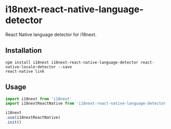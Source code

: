 # i18next-react-native-language-detector

React Native language detector for i18next.

## Installation

```
npm install i18next i18next-react-native-language-detector react-native-locale-detector --save
react-native link
```

## Usage

```javascript
import i18next from 'i18next'
import i18nextReactNative from 'i18next-react-native-language-detector'

i18next
.use(i18nextReactNative)
.init()
```
